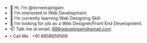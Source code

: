 - 👋 Hi, I’m @mrneerajnigam
- 👀 I’m interested in Web Development.
- 🌱 I’m currently learning Web Designing Skill.
- 💞️ I’m looking for job as a Web Designer/Front End Development.
- 📫 Talk me at email: 888neerajnigam@gmail.com
- 📞 Call Me : +91 8858659569
<!---
mrneerajnigam/mrneerajnigam is a ✨ special ✨ repository because its `README.md` (this file) appears on your GitHub profile.
You can click the Preview link to take a look at your changes.
--->
